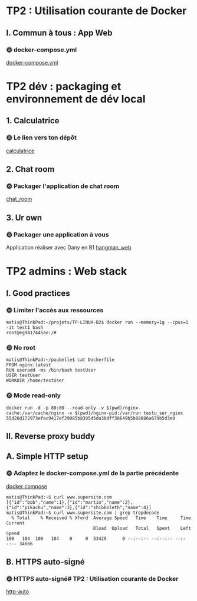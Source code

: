 # TP2 : Utilisation courante de Docker

## I. Commun à tous : App Web

### 🌞 docker-compose.yml

[docker-compose.yml](./docker-compose.yml)

# TP2 dév : packaging et environnement de dév local

## 1. Calculatrice

### 🌞 Le lien vers ton dépôt

[calculatrice](https://github.com/MatisCelestin/calculatrice-linux)

## 2. Chat room

### 🌞 Packager l'application de chat room

[chat_room](https://github.com/MatisCelestin/chat-room-linux)

## 3. Ur own

### 🌞 Packager une application à vous
Application réaliser avec Dany en B1
[hangman_web](https://github.com/danyGhassan/hangman_web)

# TP2 admins : Web stack

## I. Good practices

### 🌞 Limiter l'accès aux ressources
```
matis@ThinkPad:~/projets/TP-LINUX-B2$ docker run --memory=1g --cpus=1 -it test1 bash
root@eg9417445ae:/#  
```

### 🌞 No root

```
matis@ThinkPad:~/poubelle$ cat Dockerfile 
FROM nginx:latest
RUN useradd -ms /bin/bash testUser
USER testUser
WORKDIR /home/testUser
```

### 🌞 Mode read-only

```
docker run -d -p 80:80 --read-only -v $(pwd)/nginx-cache:/var/cache/nginx -v $(pwd)/nginx-pid:/var/run testu_ser_nginx
55d26d172973efac9417ef29085b8395d5da30dff38649b5b88086a679b5d3e0
```
## II. Reverse proxy buddy

## A. Simple HTTP setup

### 🌞 Adaptez le docker-compose.yml de la partie précédente

[docker compose](./docker-compose.yml)

```
matis@ThinkPad:~$ curl www.supersite.com
[{"id":"bob","name":1},{"id":"martin","name":2},{"id":"pikachu","name":3},{"id":"shibboleth","name":4}]
matis@ThinkPad:~$ curl www.supersite.com | grep tropdecode
  % Total    % Received % Xferd  Average Speed   Time    Time     Time  Current
                                 Dload  Upload   Total   Spent    Left  Speed
100   104  100   104    0     0  33429      0 --:--:-- --:--:-- --:--:-- 34666
```

## B. HTTPS auto-signé

### 🌞 HTTPS auto-signé# TP2 : Utilisation courante de Docker

[http-auto](./https-auto)
